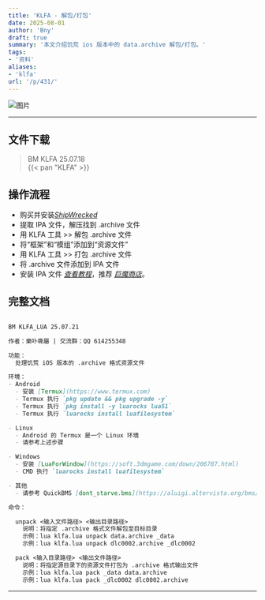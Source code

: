 ```yaml
---
title: 'KLFA - 解包/打包'
date: 2025-08-01
author: 'Bny'
draft: true
summary: '本文介绍饥荒 ios 版本中的 data.archive 解包/打包。'
tags:
- '资料'
aliases:
- 'klfa'
url: '/p/431/'
---
```


![图片](/img/Image_1752847449499.jpg)

- - -

## 文件下载

> BM KLFA 25.07.18  
{{< pan "KLFA" >}}  

## 操作流程
- 购买并安装[<i class="bi bi-link-45deg">ShipWrecked </i><i class="bi bi-apple"></i>](https://apps.apple.com/us/app/dont-starve-shipwrecked/id1147297267?l=zh)
- 提取 IPA 文件，解压找到 .archive 文件
- 用 KLFA 工具 >> 解包 .archive 文件
- 将“框架”和“模组”添加到“资源文件”
- 用 KLFA 工具 >> 打包 .archive 文件
- 将 .archive 文件添加到 IPA 文件
- 安装 IPA 文件 [<i class="bi bi-link-45deg">查看教程</i>](https://ipa.store/install)，推荐 [<i class="bi bi-link-45deg">巨魔商店</i>](/p/trollstore)。

## 完整文档

``` md

BM KLFA_LUA 25.07.21

作者：樂卟嘶屬 | 交流群：QQ 614255348

功能：
  处理饥荒 iOS 版本的 .archive 格式资源文件

环境：
- Android
  - 安装 [Termux](https://www.termux.com)
  - Termux 执行 `pkg update && pkg upgrade -y`
  - Termux 执行 `pkg install -y luarocks lua51`
  - Termux 执行 `luarocks install luafilesystem`

- Linux
  - Android 的 Termux 是一个 Linux 环境
  - 请参考上述步骤

- Windows
  - 安装 [LuaForWindow](https://soft.3dmgame.com/down/206787.html)
  - CMD 执行 `luarocks install luafilesystem`

- 其他
  - 请参考 QuickBMS [dont_starve.bms](https://aluigi.altervista.org/bms/dont_starve.bms) ，自行编写解包/打包工具。

命令：

  unpack <输入文件路径> <输出目录路径>
    说明：将指定 .archive 格式文件解包至目标目录
    示例：lua klfa.lua unpack data.archive _data
    示例：lua klfa.lua unpack dlc0002.archive _dlc0002

  pack <输入目录路径> <输出文件路径>
    说明：将指定源目录下的资源文件打包为 .archive 格式输出文件
    示例：lua klfa.lua pack _data data.archive
    示例：lua klfa.lua pack _dlc0002 dlc0002.archive


```



---



